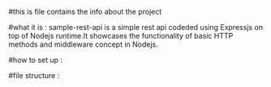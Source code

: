 #this is file contains the info about the project 

#what it is : 
sample-rest-api is a simple rest api codeded using Expressjs on top of Nodejs runtime.It showcases the functionality of basic HTTP methods and middleware concept in Nodejs.

#how to set up :

#file structure :